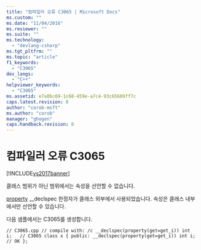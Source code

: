 ```yaml
---
title: "컴파일러 오류 C3065 | Microsoft Docs"
ms.custom: ""
ms.date: "11/04/2016"
ms.reviewer: ""
ms.suite: ""
ms.technology: 
  - "devlang-csharp"
ms.tgt_pltfrm: ""
ms.topic: "article"
f1_keywords: 
  - "C3065"
dev_langs: 
  - "C++"
helpviewer_keywords: 
  - "C3065"
ms.assetid: e7a0bc69-1c68-459e-a7c4-93c65609ff7c
caps.latest.revision: 8
author: "corob-msft"
ms.author: "corob"
manager: "ghogen"
caps.handback.revision: 8
---
```

# 컴파일러 오류 C3065
[!INCLUDE[vs2017banner](../../assembler/inline/includes/vs2017banner.md)]

클래스 범위가 아닌 범위에서는 속성을 선언할 수 없습니다.  
  
 [property](../../cpp/property-cpp.md) \_\_declspec 한정자가 클래스 외부에서 사용되었습니다.  속성은 클래스 내부에서만 선언할 수 있습니다.  
  
 다음 샘플에서는 C3065를 생성합니다.  
  
```  
// C3065.cpp // compile with: /c __declspec(property(get=get_i)) int i;   // C3065 class x { public: __declspec(property(get=get_i)) int i;   // OK };  
```
